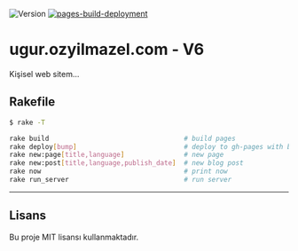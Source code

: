 ![Version](https://img.shields.io/badge/version-0.0.11-orange.svg)
[![pages-build-deployment](https://github.com/vigo/ugur.ozyilmazel.com/actions/workflows/pages/pages-build-deployment/badge.svg?branch=gh-pages)](https://github.com/vigo/ugur.ozyilmazel.com/actions/workflows/pages/pages-build-deployment)

# ugur.ozyilmazel.com - V6

Kişisel web sitem...

## Rakefile

```bash
$ rake -T

rake build                                  # build pages
rake deploy[bump]                           # deploy to gh-pages with bump
rake new:page[title,language]               # new page
rake new:post[title,language,publish_date]  # new blog post
rake now                                    # print now
rake run_server                             # run server
```

---

## Lisans

Bu proje MIT lisansı kullanmaktadır.
